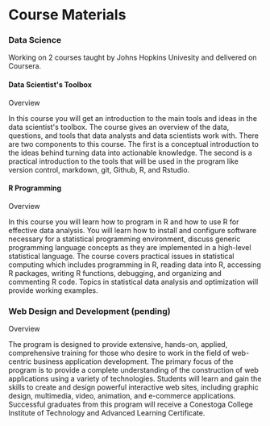 # Course Materials

### Data Science

Working on 2 courses taught by Johns Hopkins Univesity and delivered on Coursera.

#### Data Scientist's Toolbox

Overview

In this course you will get an introduction to the main tools and ideas in the data scientist's toolbox. The course gives an overview of the data, questions, and tools that data analysts and data scientists work with. There are two components to this course. The first is a conceptual introduction to the ideas behind turning data into actionable knowledge. The second is a practical introduction to the tools that will be used in the program like version control, markdown, git, Github, R, and Rstudio.


#### R Programming

Overview

In this course you will learn how to program in R and how to use R for effective data analysis. You will learn how to install and configure software necessary for a statistical programming environment, discuss generic programming language concepts as they are implemented in a high-level statistical language. The course covers practical issues in statistical computing which includes programming in R, reading data into R, accessing R packages, writing R functions, debugging, and organizing and commenting R code. Topics in statistical data analysis and optimization will provide working examples.


### Web Design and Development (pending)

Overview

The program is designed to provide extensive, hands-on, applied, comprehensive training for those who desire to work in the field of web-centric business application development. The primary focus of the program is to provide a complete understanding of the construction of web applications using a variety of technologies. Students will learn and gain the skills to create and design powerful interactive web sites, including graphic design,
multimedia, video, animation, and e-commerce applications. Successful graduates from this program will receive a Conestoga College Institute of Technology and Advanced Learning Certificate.
